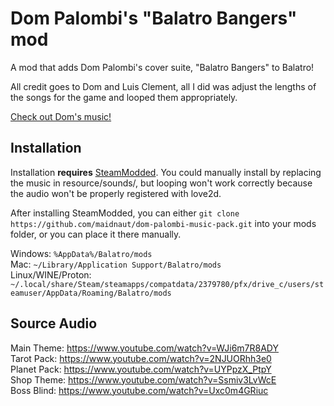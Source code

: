 # Dom Palombi's "Balatro Bangers" mod

A mod that adds Dom Palombi's cover suite, "Balatro Bangers" to Balatro!

All credit goes to Dom and Luis Clement, all I did was adjust the lengths of the songs for the game and looped them appropriately.

[Check out Dom's music!]([https://www.dompalombimusic.com/](https://bio.link/dompalombimusic))

## Installation

Installation **requires** [SteamModded](https://github.com/Steamodded/smods). You could manually install by replacing the music in resource/sounds/, but looping won't work correctly because the audio won't be properly registered with love2d.

After installing SteamModded, you can either ``git clone https://github.com/maidnaut/dom-palombi-music-pack.git`` into your mods folder, or you can place it there manually.  

Windows: ``%AppData%/Balatro/mods``  
Mac: ``~/Library/Application Support/Balatro/mods``  
Linux/WINE/Proton: ``~/.local/share/Steam/steamapps/compatdata/2379780/pfx/drive_c/users/steamuser/AppData/Roaming/Balatro/mods``  

## Source Audio

Main Theme: https://www.youtube.com/watch?v=WJi6m7R8ADY  
Tarot Pack: https://www.youtube.com/watch?v=2NJUORhh3e0  
Planet Pack: https://www.youtube.com/watch?v=UYPpzX_PtpY  
Shop Theme: https://www.youtube.com/watch?v=Ssmiv3LvWcE  
Boss Blind: https://www.youtube.com/watch?v=Uxc0m4GRiuc  


